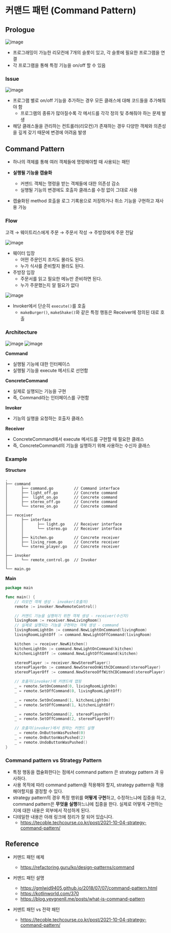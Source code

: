 # 커맨드 패턴 (Command Pattern)

## Prologue
![image](https://oopy.lazyrockets.com/api/v2/notion/image?src=https%3A%2F%2Fs3-us-west-2.amazonaws.com%2Fsecure.notion-static.com%2F6ce7d4f6-cf81-4e0e-a534-e9088ca1104e%2FScreen_Shot_2021-01-12_at_16.03.18.png&blockId=8ed9d03a-f3eb-4297-9a77-1139afad9d87)
- 프로그래밍이 가능한 리모컨에 7개의 슬롯이 있고, 각 슬롯에 필요한 프로그램을 연결
- 각 프로그램을 통해 특정 기능을 on/off 할 수 있음

### Issue
![image](https://blog.kakaocdn.net/dn/bm3r8n/btrG25TCBiY/KaiiPX312oGUzr8osgpkH1/img.png)
- 프로그램 별로 on/off 기능을 추가하는 경우 모든 클래스에 대해 코드들을 추가해줘야 함
  - 프로그램의 종류가 많아질수록 각 메서드를 각각 정의 및 추해줘야 하는 문제 발생
- 해당 클래스들을 관리하는 컨트롤러(리모컨)가 존재하는 경우 다양한 객체와 의존성을 깊게 갖기 때문에 변경에 어려움 발생

## Command Pattern
- 하나의 객체를 통해 여러 객체들에 명령해야할 때 사용되는 패턴

- **실행될 기능을 캡슐화**
  - 커맨드 객체는 명령을 받는 객체들에 대한 의존성 감소
  - 실행될 기능의 변경에도 호출자 클래스를 수정 없이 그대로 사용

- 캡슐화된 method 호출을 로그 기록용으로 저장하거나 취소 기능을 구현하고 재사용 가능

### Flow

고객 → 웨이트리스에게 주문 → 주문서 작성 → 주방장에게 주문 전달

![image](https://oopy.lazyrockets.com/api/v2/notion/image?src=https%3A%2F%2Fs3-us-west-2.amazonaws.com%2Fsecure.notion-static.com%2F328063da-393c-4324-a8a7-38aa7a0a0d46%2FScreen_Shot_2021-01-12_at_16.05.21.png&blockId=1ba33d99-5b57-4c4a-8918-9e3a6aa4bd27)

- 웨이터 입장 
  - 어떤 주문인지 조차도 몰라도 된다. 
  - 누가 식사를 준비할지 몰라도 된다.
- 주방장 입장 
  - 주문서를 읽고 필요한 메뉴만 준비하면 된다.
  - 누가 주문했는지 알 필요가 없다

![image](https://oopy.lazyrockets.com/api/v2/notion/image?src=https%3A%2F%2Fs3-us-west-2.amazonaws.com%2Fsecure.notion-static.com%2F7a1f0e55-68c7-492f-b783-f158ad989def%2FScreen_Shot_2021-01-12_at_16.10.21.png&blockId=1ec3b0e9-5e64-48ac-9fbd-3a07b4e36e33)

- Invoker에서 단순히 `execute()`를 호출
  - `makeBurger()`, `makeShake()`와 같은 특정 행동은 Receiver에 정의된 대로 호출

### Architecture
![image](https://user-images.githubusercontent.com/59307414/200165270-192b63e7-6c6a-405d-8e28-58488c375130.png)
![image](https://t1.daumcdn.net/cfile/tistory/255222435744588802)

**Command**
- 실행될 기능에 대한 인터페이스
- 실행될 기능을 execute 메서드로 선언함

**ConcreteCommand**
- 실제로 실행되는 기능을 구현
- 즉, Command라는 인터페이스를 구현함

**Invoker**
- 기능의 실행을 요청하는 호출자 클래스

**Receiver**
- ConcreteCommand에서 execute 메서드를 구현할 때 필요한 클래스
- 즉, ConcreteCommand의 기능을 실행하기 위해 사용하는 수신자 클래스

### Example
**Structure**
```
.
├── command
│      ├── command.go         // Command interface 
│      ├── light_off.go       // Concrete command
│      ├──  light_on.go       // Concrete command
│      ├── stereo_off.go      // Concrete command
│      └── stereo_on.go       // Concrete command
│
├── receiver
│      ├── interface
│      │      ├── light.go    // Receiver interface
│      │      └── stereo.go   // Receiver interface
│      │ 
│      ├── kitchen.go         // Concrete receiver
│      ├── living_room.go     // Concrete receiver
│      └── stereo_player.go   // Concrete receiver
│
├── invoker
│      └── remote_control.go  // Invoker
│
└── main.go
```
**Main**
```go
package main

func main() {
	// 리모컨 객체 생성 - invoker(호출자)
	remote := invoker.NewRemoteControl()

	// 커맨드 기능을 실행하기 위한 객체 생성 - receiver(수신자)
	livingRoom := receiver.NewLivingRoom()
	// 실제로 실행되는 기능을 구현하는 객체 생성 - command
	livingRoomLightOn := command.NewLightOnCommand(livingRoom)
	livingRoomLightOff := command.NewLightOffCommand(livingRoom)

	kitchen := receiver.NewKitchen()
	kitchenLightOn := command.NewLightOnCommand(kitchen)
	kitchenLightOff := command.NewLightOffCommand(kitchen)

	stereoPlayer := receiver.NewStereoPlayer()
	stereoPlayerOn := command.NewStereoOnWithCDCommand(stereoPlayer)
	stereoPlayerOff := command.NewStereoOffWithCDCommand(stereoPlayer)

	// 호출자(invoker)에 커맨드에 맵핑
	_ = remote.SetOnCommand(0, livingRoomLightOn)
	_ = remote.SetOffCommand(0, livingRoomLightOff)

	_ = remote.SetOnCommand(1, kitchenLightOn)
	_ = remote.SetOffCommand(1, kitchenLightOff)

	_ = remote.SetOnCommand(2, stereoPlayerOn)
	_ = remote.SetOffCommand(2, stereoPlayerOff)

	// 호출자(invoker)에서 원하는 커맨드 실행
	_ = remote.OnButtonWasPushed(0)
	_ = remote.OnButtonWasPushed(2)
	_ = remote.UndoButtonWasPushed()
}
```

### Command pattern vs Strategy Pattern
- 특정 행동을 캡슐화한다는 점에서 command pattern 은 strategy pattern 과 유사하다.
- 사용 목적에 따라 command pattern을 적용해야 할지, strategy pattern을 적용해야할지를 결정할 수 있다.
- strategy pattern의 경우 특정 행위를 **어떻게 구현**하고, 수정하느냐에 집중을 하고, command pattern은 **무엇을 실행**하느냐에 집중을 한다. 실제로 어떻게 구현하는지에 대한 내용은 외부에서 작성하게 된다.
- 디테일한 내용은 아래 링크에 정리가 잘 되어 있습니다.
  - https://tecoble.techcourse.co.kr/post/2021-10-04-strategy-command-pattern/

## Reference
- 커맨드 패턴 예제
  - https://refactoring.guru/ko/design-patterns/command

- 커맨드 패턴 설명
  - https://gmlwjd9405.github.io/2018/07/07/command-pattern.html
  - https://kotlinworld.com/370
  - https://blog.yevgnenll.me/posts/what-is-command-pattern

- 커맨트 패턴 vs 전략 패턴
  - https://tecoble.techcourse.co.kr/post/2021-10-04-strategy-command-pattern/